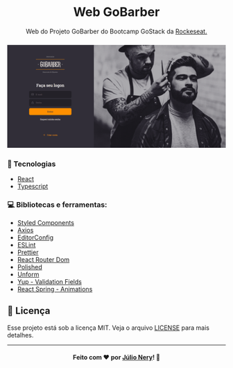 <h1 align="center">Web GoBarber</h1>

<p align="center">Web do Projeto GoBarber do Bootcamp GoStack da <a href="https://rocketseat.com.br/" target="_blank">Rockeseat.</a></p>

<h3 align="center">
    <img alt="Web" title="Web" src="https://github.com/julionery/docs/blob/master/GoBarber/gobarber-signup.gif?raw=true">
</h3>

### :rocket: Tecnologias
- [React](https://reactjs.org/ "ReactJS")
- [Typescript](https://www.typescriptlang.org/)

### :computer: Bibliotecas e ferramentas:
- [Styled Components](https://styled-components.com/)
- [Axios](https://github.com/axios/axios "Axios")
- [EditorConfig](https://editorconfig.org/)
- [ESLint](https://eslint.org/)
- [Prettier](https://prettier.io/)
- [React Router Dom](https://reacttraining.com/react-router/)
- [Polished](https://polished.js.org/)
- [Unform](https://unform.dev/)
- [Yup - Validation Fields](https://github.com/jquense/yup)
- [React Spring - Animations](https://www.react-spring.io/)

## :memo: Licença
Esse projeto está sob a licença MIT. Veja o arquivo [LICENSE](LICENSE) para mais detalhes.

---

<h4 align="center">
    Feito com ❤ por <a href="https://www.linkedin.com/in/julio-nery/" target="_blank">Júlio Nery</a>!
    <g-emoji class="g-emoji" alias="wave" fallback-src="https://github.githubassets.com/images/icons/emoji/unicode/1f44b.png">👋</g-emoji>
</h4>
